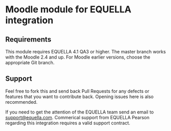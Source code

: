 Moodle module for EQUELLA integration
=============

Requirements
------------

This module requires EQUELLA 4.1 QA3 or higher.  The master branch works with the Moodle 2.4 and up.  For Moodle earlier versions, choose the appropriate Git branch.

Support
-------

Feel free to fork this and send back Pull Requests for any defects or features that you want to contribute back.  Opening issues here is also recommended.

If you need to get the attention of the EQUELLA team send an email to support@equella.com.  Commerical support from EQUELLA Pearson regarding this integration requires a valid support contract.
